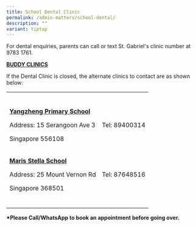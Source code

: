 ```yaml
---
title: School Dental Clinic
permalink: /admin-matters/school-dental/
description: ""
variant: tiptap
---
```

<p>For dental enquiries, parents can call or text St. Gabriel's clinic number
at 9783 1761.</p>
<p><strong><u>BUDDY CLINICS</u></strong>
</p>
<p>If the Dental Clinic is closed, the alternate clinics to contact are as
shown below:</p>
<table style="minWidth: 50px">
<colgroup>
<col>
<col>
</colgroup>
<tbody>
<tr>
<td rowspan="1" colspan="1">
<p></p>
</td>
<td rowspan="1" colspan="1">
<p></p>
</td>
</tr>
<tr>
<td rowspan="1" colspan="1">
<p><strong><u>Yangzheng Primary School</u></strong>
</p>
<p>Address: 15 Serangoon Ave 3</p>
<p>Singapore 556108</p>
<p></p>
</td>
<td rowspan="1" colspan="1">
<p>Tel: 89400314</p>
</td>
</tr>
<tr>
<td rowspan="1" colspan="1">
<p><strong><u>Maris Stella School</u></strong>
</p>
<p>Address: 25 Mount Vernon Rd</p>
<p>Singapore 368501</p>
</td>
<td rowspan="1" colspan="1">
<p>Tel: 87648516</p>
</td>
</tr>
<tr>
<td rowspan="1" colspan="1">
<p></p>
</td>
<td rowspan="1" colspan="1">
<p></p>
</td>
</tr>
</tbody>
</table>
<p></p>
<p><strong>*Please Call/WhatsApp to book an appointment before going over.</strong>
</p>